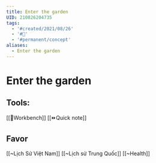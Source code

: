 ```yaml
---
title: Enter the garden
UID: 210826204735
tags:
  - '#created/2021/08/26'
  - '#🏡'
  - '#permanent/concept'
aliases:
  - Enter the garden
---
```

# Enter the garden

## Tools:
[[📌Workbench]]
[[⏩Quick note]]

## Favor
[[~Lịch Sử Việt Nam]]
[[~Lịch sử Trung Quốc]]
[[~Health]]
